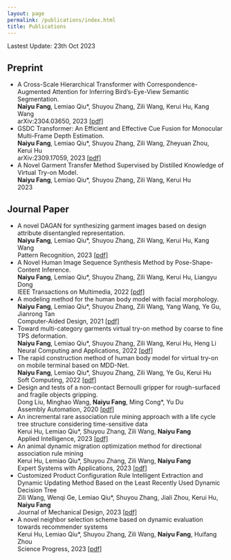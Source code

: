 ```yaml
---
layout: page
permalink: /publications/index.html
title: Publications
---
```


Lastest Update: 23th Oct 2023

## Preprint
- A Cross-Scale Hierarchical Transformer with Correspondence-Augmented Attention for Inferring Bird’s-Eye-View Semantic Segmentation. <br>**Naiyu Fang**, Lemiao Qiu*, Shuyou Zhang, Zili Wang, Kerui Hu, Kang Wang <br>arXiv:2304.03650, 2023 [[pdf]](https://arxiv.org/pdf/2304.03650.pdf)
- GSDC Transformer: An Efficient and Effective Cue Fusion for Monocular Multi-Frame Depth Estimation. <br>**Naiyu Fang**, Lemiao Qiu*, Shuyou Zhang, Zili Wang, Zheyuan Zhou, Kerui Hu <br>arXiv:2309.17059, 2023 [[pdf]](https://arxiv.org/pdf/2309.17059.pdf)
- A Novel Garment Transfer Method Supervised by Distilled Knowledge of Virtual Try-on Model. <br>**Naiyu Fang**, Lemiao Qiu*, Shuyou Zhang, Zili Wang, Kerui Hu <br>2023

## Journal Paper
- A novel DAGAN for synthesizing garment images based on design attribute disentangled representation.  <br>**Naiyu Fang**, Lemiao Qiu*, Shuyou Zhang, Zili Wang, Kerui Hu, Kang Wang <br> Pattern Recognition, 2023  [[pdf]](https://www.sciencedirect.com/science/article/abs/pii/S0031320322007270)
- A Novel Human Image Sequence Synthesis Method by Pose-Shape-Content Inference.  <br>**Naiyu Fang**, Lemiao Qiu*, Shuyou Zhang, Zili Wang, Kerui Hu, Liangyu Dong <br> IEEE Transactions on Multimedia, 2022 [[pdf]](https://ieeexplore.ieee.org/abstract/document/9903568)
- A modeling method for the human body model with facial morphology. <br>**Naiyu Fang**, Lemiao Qiu*, Shuyou Zhang, Zili Wang, Yang Wang, Ye Gu, Jianrong Tan <br> Computer-Aided Design, 2021 [[pdf]](https://www.sciencedirect.com/science/article/pii/S0010448521001172)
- Toward multi-category garments virtual try-on method by coarse to fine TPS deformation. <br>**Naiyu Fang**, Lemiao Qiu*, Shuyou Zhang, Zili Wang, Kerui Hu, Heng Li <br> Neural Computing and Applications, 2022 [[pdf]](https://link.springer.com/article/10.1007/s00521-022-07173-w)
- The rapid construction method of human body model for virtual try-on on mobile terminal based on MDD-Net. <br>**Naiyu Fang**, Lemiao Qiu*, Shuyou Zhang, Zili Wang, Ye Gu, Kerui Hu <br> Soft Computing, 2022 [[pdf]](https://link.springer.com/article/10.1007/s00500-022-07464-3)
- Design and tests of a non-contact Bernoulli gripper for rough-surfaced and fragile objects gripping. <br> Dong Liu, Minghao Wang, **Naiyu Fang**, Ming Cong*, Yu Du <br> Assembly Automation, 2020 [[pdf]](https://link.springer.com/article/10.1007/s00500-022-07464-3)
- An incremental rare association rule mining approach with a life cycle tree structure considering time-sensitive data <br> Kerui Hu, Lemiao Qiu*, Shuyou Zhang, Zili Wang, **Naiyu Fang** <br> Applied Intelligence, 2023 [[pdf]](https://link.springer.com/article/10.1007/s10489-022-03978-3)
- An animal dynamic migration optimization method for directional association rule mining <br> Kerui Hu, Lemiao Qiu*, Shuyou Zhang, Zili Wang, **Naiyu Fang** <br> Expert Systems with Applications, 2023 [[pdf]](https://www.emerald.com/insight/content/doi/10.1108/AA-10-2019-0171/full/html?utm_campaign=Emerald_Engineering_PPV_Dec22_RoN)
- Customized Product Configuration Rule Intelligent Extraction and Dynamic Updating Method Based on the Least Recently Used Dynamic Decision Tree <br> Zili Wang, Wenqi Ge, Lemiao Qiu*, Shuyou Zhang, Jiali Zhou, Kerui Hu, **Naiyu Fang** <br> Journal of Mechanical Design, 2023 [[pdf]](https://asmedigitalcollection.asme.org/mechanicaldesign/article-abstract/145/5/051701/1154774/Customized-Product-Configuration-Rule-Intelligent)
- A novel neighbor selection scheme based on dynamic evaluation towards recommender systems <br> Kerui Hu, Lemiao Qiu*, Shuyou Zhang, Zili Wang, **Naiyu Fang**, Huifang Zhou <br> Science Progress, 2023 [[pdf]](https://journals.sagepub.com/doi/full/10.1177/00368504231180090)
